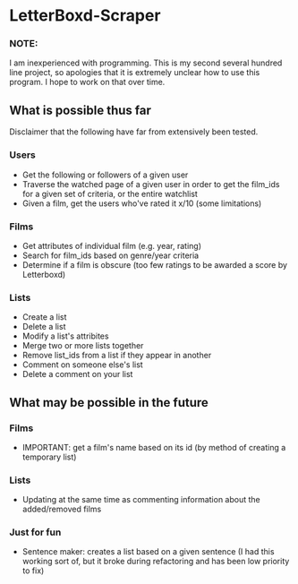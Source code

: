 # LetterBoxd-Scraper


### NOTE:
I am inexperienced with programming. This is my second several hundred line project, 
so apologies that it is extremely unclear how to use this program. I hope to work on that over time.

## What is possible thus far
Disclaimer that the following have far from extensively been tested. 

### Users
- Get the following or followers of a given user
- Traverse the watched page of a given user in order to get the film_ids
    for a given set of criteria, or the entire watchlist
- Given a film, get the users who've rated it x/10 (some limitations)

### Films
- Get attributes of individual film (e.g. year, rating)
- Search for film_ids based on genre/year criteria
- Determine if a film is obscure (too few ratings to be awarded a score by Letterboxd)

### Lists
- Create a list
- Delete a list
- Modify a list's attribites
- Merge two or more lists together
- Remove list_ids from a list if they appear in another
- Comment on someone else's list
- Delete a comment on your list


## What may be possible in the future

### Films
- IMPORTANT: get a film's name based on its id (by method of creating a temporary list)

### Lists
- Updating at the same time as commenting information about the added/removed films

### Just for fun
- Sentence maker: creates a list based on a given sentence 
(I had this working sort of, but it broke during refactoring and has been low priority to fix)